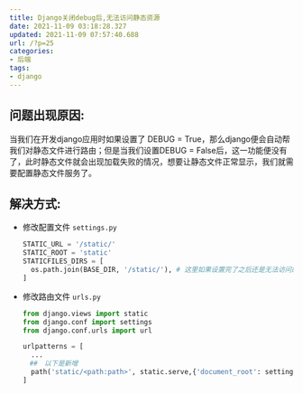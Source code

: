```yaml
---
title: Django关闭debug后,无法访问静态资源
date: 2021-11-09 03:18:28.327
updated: 2021-11-09 07:57:40.688
url: /?p=25
categories: 
- 后端
tags: 
- django
---
```


## 问题出现原因: 

当我们在开发django应用时如果设置了 DEBUG = True，那么django便会自动帮我们对静态文件进行路由；但是当我们设置DEBUG = False后，这一功能便没有了，此时静态文件就会出现加载失败的情况，想要让静态文件正常显示，我们就需要配置静态文件服务了。

## 解决方式:

+ 修改配置文件 `settings.py`

  ```python
  STATIC_URL = '/static/'
  STATIC_ROOT = 'static'
  STATICFILES_DIRS = [
    os.path.join(BASE_DIR, '/static/'), # 这里如果设置完了之后还是无法访问的话,可以尝试去掉"/"
  ]
  ```

+ 修改路由文件 `urls.py`

  ```python 
  from django.views import static
  from django.conf import settings
  from django.conf.urls import url
  
  urlpatterns = [
    ...
  　##　以下是新增
    path('static/<path:path>', static.serve,{'document_root': settings.STATIC_ROOT}, name='static'),
  ]
  ```
